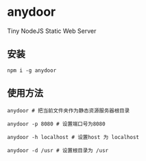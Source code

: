 # anydoor
Tiny NodeJS Static Web Server

## 安装
```
npm i -g anydoor
```

## 使用方法

```
anydoor # 把当前文件夹作为静态资源服务器根目录

anydoor -p 8080 # 设置端口号为8080

anydoor -h localhost # 设置host 为 localhost

anydoor -d /usr # 设置根目录为 /usr
```

